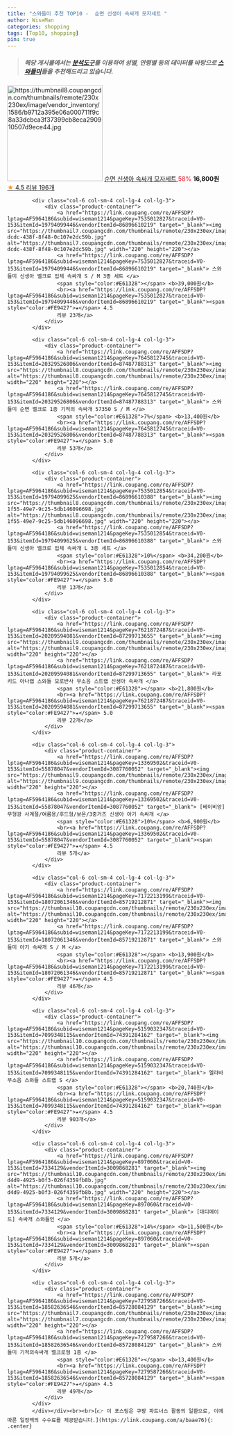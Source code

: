 ```yaml
---
title: "스와들미 추천 TOP10 -  순면 신생아 속싸개 모자세트 "
author: WiseMan
categories: shopping
tags: [Top10, shopping]
pin: true
---
```


> ##### 해당 게시물에서는 [**분석도구**](https://itemscout.io/)를 이용하여 **성별**, **연령별** 등의 데이터를 바탕으로 [**스와들미**](https://link.coupang.com/a/baae76)들을 추천해드리고 있습니다.
<div class="container"><div class="row">
            <div class="col-6 col-sm-4 col-lg-4 col-lg-3">
                <div class="product-container">
                    <a href="https://link.coupang.com/re/AFFSDP?lptag=AF5964186&subid=wiseman1214&pageKey=7387860276&traceid=V0-153&itemId=19094820602&vendorItemId=86215618377" target="_blank"><img src="https://thumbnail8.coupangcdn.com/thumbnails/remote/230x230ex/image/vendor_inventory/1586/b9712a395e06a000711f9c8a33dcbca3f37399cb8eca290910507d9ece44.jpg" alt="https://thumbnail8.coupangcdn.com/thumbnails/remote/230x230ex/image/vendor_inventory/1586/b9712a395e06a000711f9c8a33dcbca3f37399cb8eca290910507d9ece44.jpg" width="220" height="220"></a>
                    <a href="https://link.coupang.com/re/AFFSDP?lptag=AF5964186&subid=wiseman1214&pageKey=7387860276&traceid=V0-153&itemId=19094820602&vendorItemId=86215618377" target="_blank"> 순면 신생아 속싸개 모자세트 </a>
                    <span style="color:#E61328">58%</span> <b>16,800원</b>
                    <br><a href="https://link.coupang.com/re/AFFSDP?lptag=AF5964186&subid=wiseman1214&pageKey=7387860276&traceid=V0-153&itemId=19094820602&vendorItemId=86215618377" target="_blank"><span style="color:#FE9427">★</span> 4.5
                    리뷰 196개</a>
                </div>
            </div>
            
            <div class="col-6 col-sm-4 col-lg-4 col-lg-3">
                <div class="product-container">
                    <a href="https://link.coupang.com/re/AFFSDP?lptag=AF5964186&subid=wiseman1214&pageKey=7535012827&traceid=V0-153&itemId=19794099446&vendorItemId=86896610219" target="_blank"><img src="https://thumbnail7.coupangcdn.com/thumbnails/remote/230x230ex/image/retail/images/2023/08/16/18/0/156d676d-dcdc-438f-8f48-0c107e2dc59b.jpg" alt="https://thumbnail7.coupangcdn.com/thumbnails/remote/230x230ex/image/retail/images/2023/08/16/18/0/156d676d-dcdc-438f-8f48-0c107e2dc59b.jpg" width="220" height="220"></a>
                    <a href="https://link.coupang.com/re/AFFSDP?lptag=AF5964186&subid=wiseman1214&pageKey=7535012827&traceid=V0-153&itemId=19794099446&vendorItemId=86896610219" target="_blank"> 스와들미 신생아 벨크로 입체 속싸개 S / M 3종 세트 </a>
                    <span style="color:#E61328"></span> <b>39,000원</b>
                    <br><a href="https://link.coupang.com/re/AFFSDP?lptag=AF5964186&subid=wiseman1214&pageKey=7535012827&traceid=V0-153&itemId=19794099446&vendorItemId=86896610219" target="_blank"><span style="color:#FE9427">★</span> 4.5
                    리뷰 23개</a>
                </div>
            </div>
            
            <div class="col-6 col-sm-4 col-lg-4 col-lg-3">
                <div class="product-container">
                    <a href="https://link.coupang.com/re/AFFSDP?lptag=AF5964186&subid=wiseman1214&pageKey=7645812745&traceid=V0-153&itemId=20329526806&vendorItemId=87487788313" target="_blank"><img src="https://thumbnail8.coupangcdn.com/thumbnails/remote/230x230ex/image/vendor_inventory/94a7/4cb9053aa0b639f68fcbf74fa02b134c2d4a0bf1a827ead4ea3d9414ccb5.jpg" alt="https://thumbnail8.coupangcdn.com/thumbnails/remote/230x230ex/image/vendor_inventory/94a7/4cb9053aa0b639f68fcbf74fa02b134c2d4a0bf1a827ead4ea3d9414ccb5.jpg" width="220" height="220"></a>
                    <a href="https://link.coupang.com/re/AFFSDP?lptag=AF5964186&subid=wiseman1214&pageKey=7645812745&traceid=V0-153&itemId=20329526806&vendorItemId=87487788313" target="_blank"> 스와들미 순면 벨크로 1종 기적의 속싸개 57350 S / M </a>
                    <span style="color:#E61328">7%</span> <b>13,400원</b>
                    <br><a href="https://link.coupang.com/re/AFFSDP?lptag=AF5964186&subid=wiseman1214&pageKey=7645812745&traceid=V0-153&itemId=20329526806&vendorItemId=87487788313" target="_blank"><span style="color:#FE9427">★</span> 5.0
                    리뷰 53개</a>
                </div>
            </div>
            
            <div class="col-6 col-sm-4 col-lg-4 col-lg-3">
                <div class="product-container">
                    <a href="https://link.coupang.com/re/AFFSDP?lptag=AF5964186&subid=wiseman1214&pageKey=7535012854&traceid=V0-153&itemId=19794099625&vendorItemId=86896610388" target="_blank"><img src="https://thumbnail8.coupangcdn.com/thumbnails/remote/230x230ex/image/retail/images/2023/08/16/18/7/a3e5a8d9-1f55-49e7-9c25-5db146096698.jpg" alt="https://thumbnail8.coupangcdn.com/thumbnails/remote/230x230ex/image/retail/images/2023/08/16/18/7/a3e5a8d9-1f55-49e7-9c25-5db146096698.jpg" width="220" height="220"></a>
                    <a href="https://link.coupang.com/re/AFFSDP?lptag=AF5964186&subid=wiseman1214&pageKey=7535012854&traceid=V0-153&itemId=19794099625&vendorItemId=86896610388" target="_blank"> 스와들미 신생아 벨크로 입체 속싸개 L 3종 세트 </a>
                    <span style="color:#E61328">10%</span> <b>34,200원</b>
                    <br><a href="https://link.coupang.com/re/AFFSDP?lptag=AF5964186&subid=wiseman1214&pageKey=7535012854&traceid=V0-153&itemId=19794099625&vendorItemId=86896610388" target="_blank"><span style="color:#FE9427">★</span> 5.0
                    리뷰 13개</a>
                </div>
            </div>
            
            <div class="col-6 col-sm-4 col-lg-4 col-lg-3">
                <div class="product-container">
                    <a href="https://link.coupang.com/re/AFFSDP?lptag=AF5964186&subid=wiseman1214&pageKey=7621872487&traceid=V0-153&itemId=20209594081&vendorItemId=87299713655" target="_blank"><img src="https://thumbnail9.coupangcdn.com/thumbnails/remote/230x230ex/image/vendor_inventory/fabe/d40866b6415d3d39ed89220cc2e83c7e1bcc540308e68b1f124b1015c762.jpg" alt="https://thumbnail9.coupangcdn.com/thumbnails/remote/230x230ex/image/vendor_inventory/fabe/d40866b6415d3d39ed89220cc2e83c7e1bcc540308e68b1f124b1015c762.jpg" width="220" height="220"></a>
                    <a href="https://link.coupang.com/re/AFFSDP?lptag=AF5964186&subid=wiseman1214&pageKey=7621872487&traceid=V0-153&itemId=20209594081&vendorItemId=87299713655" target="_blank"> 라포키드 아나랩 스와들 모로반사 무소음 스트랩 신생아 속싸개 </a>
                    <span style="color:#E61328"></span> <b>21,800원</b>
                    <br><a href="https://link.coupang.com/re/AFFSDP?lptag=AF5964186&subid=wiseman1214&pageKey=7621872487&traceid=V0-153&itemId=20209594081&vendorItemId=87299713655" target="_blank"><span style="color:#FE9427">★</span> 5.0
                    리뷰 22개</a>
                </div>
            </div>
            
            <div class="col-6 col-sm-4 col-lg-4 col-lg-3">
                <div class="product-container">
                    <a href="https://link.coupang.com/re/AFFSDP?lptag=AF5964186&subid=wiseman1214&pageKey=13369502&traceid=V0-153&itemId=55878047&vendorItemId=3087760052" target="_blank"><img src="https://thumbnail9.coupangcdn.com/thumbnails/remote/230x230ex/image/vendor_inventory/8d73/4b023f75b896b3869d669a4bd931ed209778a00771e40fc4c143cd7ed39a.jpg" alt="https://thumbnail9.coupangcdn.com/thumbnails/remote/230x230ex/image/vendor_inventory/8d73/4b023f75b896b3869d669a4bd931ed209778a00771e40fc4c143cd7ed39a.jpg" width="220" height="220"></a>
                    <a href="https://link.coupang.com/re/AFFSDP?lptag=AF5964186&subid=wiseman1214&pageKey=13369502&traceid=V0-153&itemId=55878047&vendorItemId=3087760052" target="_blank"> [베이비앙] 무형광 사계절/여름용/후드형/보온/3중거즈 신생아 아기 속싸개 </a>
                    <span style="color:#E61328">10%</span> <b>6,900원</b>
                    <br><a href="https://link.coupang.com/re/AFFSDP?lptag=AF5964186&subid=wiseman1214&pageKey=13369502&traceid=V0-153&itemId=55878047&vendorItemId=3087760052" target="_blank"><span style="color:#FE9427">★</span> 4.5
                    리뷰 5개</a>
                </div>
            </div>
            
            <div class="col-6 col-sm-4 col-lg-4 col-lg-3">
                <div class="product-container">
                    <a href="https://link.coupang.com/re/AFFSDP?lptag=AF5964186&subid=wiseman1214&pageKey=7172213199&traceid=V0-153&itemId=18072061346&vendorItemId=85719212871" target="_blank"><img src="https://thumbnail10.coupangcdn.com/thumbnails/remote/230x230ex/image/vendor_inventory/0066/b152d1ea30c1cc947e45a1eff9b51a3c8c6e274cae31030ee614d59b5c9b.jpg" alt="https://thumbnail10.coupangcdn.com/thumbnails/remote/230x230ex/image/vendor_inventory/0066/b152d1ea30c1cc947e45a1eff9b51a3c8c6e274cae31030ee614d59b5c9b.jpg" width="220" height="220"></a>
                    <a href="https://link.coupang.com/re/AFFSDP?lptag=AF5964186&subid=wiseman1214&pageKey=7172213199&traceid=V0-153&itemId=18072061346&vendorItemId=85719212871" target="_blank"> 스와들미 아기 속싸개 S / M </a>
                    <span style="color:#E61328"></span> <b>13,900원</b>
                    <br><a href="https://link.coupang.com/re/AFFSDP?lptag=AF5964186&subid=wiseman1214&pageKey=7172213199&traceid=V0-153&itemId=18072061346&vendorItemId=85719212871" target="_blank"><span style="color:#FE9427">★</span> 4.5
                    리뷰 46개</a>
                </div>
            </div>
            
            <div class="col-6 col-sm-4 col-lg-4 col-lg-3">
                <div class="product-container">
                    <a href="https://link.coupang.com/re/AFFSDP?lptag=AF5964186&subid=wiseman1214&pageKey=5159032347&traceid=V0-153&itemId=7099348115&vendorItemId=74391284162" target="_blank"><img src="https://thumbnail10.coupangcdn.com/thumbnails/remote/230x230ex/image/rs_quotation_api/iosybfky/1349a713b1ab4e4b8a15bc745101367a.jpg" alt="https://thumbnail10.coupangcdn.com/thumbnails/remote/230x230ex/image/rs_quotation_api/iosybfky/1349a713b1ab4e4b8a15bc745101367a.jpg" width="220" height="220"></a>
                    <a href="https://link.coupang.com/re/AFFSDP?lptag=AF5964186&subid=wiseman1214&pageKey=5159032347&traceid=V0-153&itemId=7099348115&vendorItemId=74391284162" target="_blank"> 엘라바 무소음 스와들 스트랩 S </a>
                    <span style="color:#E61328"></span> <b>20,740원</b>
                    <br><a href="https://link.coupang.com/re/AFFSDP?lptag=AF5964186&subid=wiseman1214&pageKey=5159032347&traceid=V0-153&itemId=7099348115&vendorItemId=74391284162" target="_blank"><span style="color:#FE9427">★</span> 4.5
                    리뷰 903개</a>
                </div>
            </div>
            
            <div class="col-6 col-sm-4 col-lg-4 col-lg-3">
                <div class="product-container">
                    <a href="https://link.coupang.com/re/AFFSDP?lptag=AF5964186&subid=wiseman1214&pageKey=897060&traceid=V0-153&itemId=7334129&vendorItemId=3009868281" target="_blank"><img src="https://thumbnail10.coupangcdn.com/thumbnails/remote/230x230ex/image/vendor_inventory/images/2016/08/18/14/2/d217a3cd-d4d9-4925-b0f3-026f4359fb8b.jpg" alt="https://thumbnail10.coupangcdn.com/thumbnails/remote/230x230ex/image/vendor_inventory/images/2016/08/18/14/2/d217a3cd-d4d9-4925-b0f3-026f4359fb8b.jpg" width="220" height="220"></a>
                    <a href="https://link.coupang.com/re/AFFSDP?lptag=AF5964186&subid=wiseman1214&pageKey=897060&traceid=V0-153&itemId=7334129&vendorItemId=3009868281" target="_blank"> [대디메이드] 속싸개 스와들인 </a>
                    <span style="color:#E61328">14%</span> <b>11,500원</b>
                    <br><a href="https://link.coupang.com/re/AFFSDP?lptag=AF5964186&subid=wiseman1214&pageKey=897060&traceid=V0-153&itemId=7334129&vendorItemId=3009868281" target="_blank"><span style="color:#FE9427">★</span> 3.0
                    리뷰 5개</a>
                </div>
            </div>
            
            <div class="col-6 col-sm-4 col-lg-4 col-lg-3">
                <div class="product-container">
                    <a href="https://link.coupang.com/re/AFFSDP?lptag=AF5964186&subid=wiseman1214&pageKey=7279587266&traceid=V0-153&itemId=18582636546&vendorItemId=85728084129" target="_blank"><img src="https://thumbnail7.coupangcdn.com/thumbnails/remote/230x230ex/image/vendor_inventory/6fe4/9ff3c757f356c551f791a7dd55e6137e88d347f37a071f6f0ae6f6d651e2.jpg" alt="https://thumbnail7.coupangcdn.com/thumbnails/remote/230x230ex/image/vendor_inventory/6fe4/9ff3c757f356c551f791a7dd55e6137e88d347f37a071f6f0ae6f6d651e2.jpg" width="220" height="220"></a>
                    <a href="https://link.coupang.com/re/AFFSDP?lptag=AF5964186&subid=wiseman1214&pageKey=7279587266&traceid=V0-153&itemId=18582636546&vendorItemId=85728084129" target="_blank"> 스와들미 기적의속싸개 벨크로형 1종 </a>
                    <span style="color:#E61328"></span> <b>13,400원</b>
                    <br><a href="https://link.coupang.com/re/AFFSDP?lptag=AF5964186&subid=wiseman1214&pageKey=7279587266&traceid=V0-153&itemId=18582636546&vendorItemId=85728084129" target="_blank"><span style="color:#FE9427">★</span> 4.5
                    리뷰 49개</a>
                </div>
            </div>
            </div></div><br><br>[👉 이 포스팅은 쿠팡 파트너스 활동의 일환으로, 이에 따른 일정액의 수수료를 제공받습니다.](https://link.coupang.com/a/baae76){: .center}